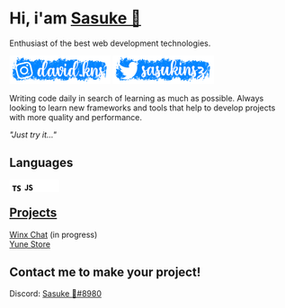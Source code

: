 # Hi, i'am [Sasuke 🌸](https://github.com/sasuke-7)

Enthusiast of the best web development technologies.

[![Instagram](/assets/instagram.png)](https://instagram.com/sasuke-7) [![Twitter](./assets/twitter.png)](https://twitter.com/sasukinsz)

Writing code daily in search of learning as much as possible. Always looking to learn new frameworks and tools that help to develop projects with more quality and performance.

*"Just try it..."*

## Languages
<a href="https://www.w3schools.com/typescript/" target="_blank"><img align="left" alt="Typescript" width="22px" src="./assets/typescript.svg" />
<a href="https://www.w3schools.com/javascript/" target="_blank"><img align="left" alt="Javascript" width="22px" src="./assets/javascript.svg" />
<a href="https://www.w3schools.com/html/" target="_blank"><img align="left" alt="Html" width="22px" src="./assets/html.svg" />
<a href="https://www.w3schools.com/css/" target="_blank"><img align="left" alt="Css" width="22px" src="./assets/css.svg" />
<br/>

## Projects
[Winx Chat](https://github.com/sasuke-7/winx-chat) (in progress)
<br/>
[Yune Store](https://yunestore.xyz)

## Contact me to make your project!
Discord: [Sasuke 🌸#8980](https://discord.com/users/757379507358531675)
